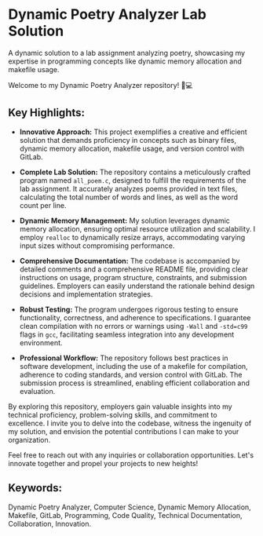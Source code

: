 # Dynamic Poetry Analyzer Lab Solution

A dynamic solution to a lab assignment analyzing poetry, showcasing my expertise in programming concepts like dynamic memory allocation and makefile usage.

Welcome to my Dynamic Poetry Analyzer repository! 📝💻

## Key Highlights:

- **Innovative Approach:** This project exemplifies a creative and efficient solution that demands proficiency in concepts such as binary files, dynamic memory allocation, makefile usage, and version control with GitLab.

- **Complete Lab Solution:** The repository contains a meticulously crafted program named `all_poem.c`, designed to fulfill the requirements of the lab assignment. It accurately analyzes poems provided in text files, calculating the total number of words and lines, as well as the word count per line.

- **Dynamic Memory Management:** My solution leverages dynamic memory allocation, ensuring optimal resource utilization and scalability. I employ `realloc` to dynamically resize arrays, accommodating varying input sizes without compromising performance.

- **Comprehensive Documentation:** The codebase is accompanied by detailed comments and a comprehensive README file, providing clear instructions on usage, program structure, constraints, and submission guidelines. Employers can easily understand the rationale behind design decisions and implementation strategies.

- **Robust Testing:** The program undergoes rigorous testing to ensure functionality, correctness, and adherence to specifications. I guarantee clean compilation with no errors or warnings using `-Wall` and `-std=c99` flags in `gcc`, facilitating seamless integration into any development environment.

- **Professional Workflow:** The repository follows best practices in software development, including the use of a makefile for compilation, adherence to coding standards, and version control with GitLab. The submission process is streamlined, enabling efficient collaboration and evaluation.

By exploring this repository, employers gain valuable insights into my technical proficiency, problem-solving skills, and commitment to excellence. I invite you to delve into the codebase, witness the ingenuity of my solution, and envision the potential contributions I can make to your organization.

Feel free to reach out with any inquiries or collaboration opportunities. Let's innovate together and propel your projects to new heights!

## Keywords:
Dynamic Poetry Analyzer, Computer Science, Dynamic Memory Allocation, Makefile, GitLab, Programming, Code Quality, Technical Documentation, Collaboration, Innovation.

